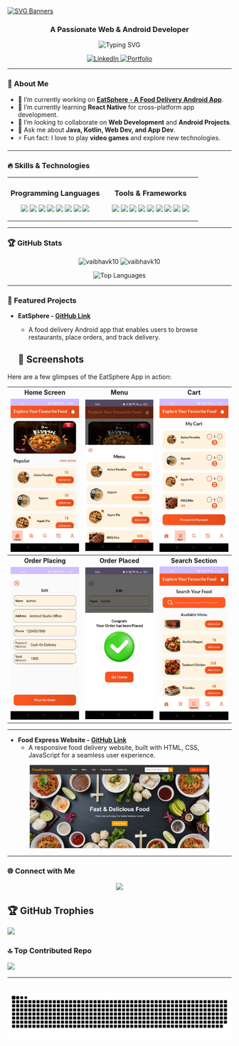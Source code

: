 [![SVG Banners](https://svg-banners.vercel.app/api?type=luminance&text1=Vaibhav%20Kumawat&width=1000&height=200)](https://github.com/Akshay090/svg-banners)


<h3 align="center">A Passionate Web & Android Developer</h3>

<p align="center">
  <img src="https://readme-typing-svg.demolab.com?font=Ribeye&size=50&pause=1000&color=33ff00&center=true&width=900&height=100&lines=Web+Developer;Android+Developer;Bot+Developer;Lifelong+Learner" alt="Typing SVG">
</p>

<p align="center">
  <a href="https://linkedin.com/in/vaibhavk10" target="_blank">
    <img src="https://img.shields.io/badge/LinkedIn-%230077B5.svg?style=for-the-badge&logo=linkedin&logoColor=white" alt="LinkedIn">
  </a>
  <a href="https://vaibhavkumawatportFolio.vercel.app/" target="_blank">
    <img src="https://img.shields.io/badge/Visit%20My%20Portfolio-%2300C4CC.svg?style=for-the-badge&logo=google-chrome&logoColor=white" alt="Portfolio">
  </a>
</p>

---

### 🚀 About Me

- 🔭 I’m currently working on **[EatSphere - A Food Delivery Android App](https://github.com/vaibhavk10/EatSphere)**.
- 🌱 I’m currently learning **React Native** for cross-platform app development.
- 👯 I’m looking to collaborate on **Web Development** and **Android Projects**.
- 💬 Ask me about **Java, Kotlin, Web Dev, and App Dev**.
- ⚡ Fun fact: I love to play **video games** and explore new technologies.

---

### 🔥 Skills & Technologies

<table align="center">
<tr>
 <td width="50%" valign="top">
      <h3 align="center">Programming Languages</h3>
    <p align="center">
    <img src="https://img.shields.io/badge/JavaScript-F7DF1E?style=for-the-badge&logo=javascript&logoColor=black"/>
    <img src="https://img.shields.io/badge/Python-3776AB?style=for-the-badge&logo=python&logoColor=white"/>
    <img src="https://img.shields.io/badge/Kotlin-0095D5?style=for-the-badge&logo=kotlin&logoColor=white"/>
    <img src="https://img.shields.io/badge/HTML5-E34F26?style=for-the-badge&logo=html5&logoColor=white"/>
    <img src="https://img.shields.io/badge/CSS3-1572B6?style=for-the-badge&logo=css3&logoColor=white"/>
    <img src="https://img.shields.io/badge/C++-00599C?style=for-the-badge&logo=cplusplus&logoColor=white"/>
    <img src="https://img.shields.io/badge/Java-ED8B00?style=for-the-badge&logo=java&logoColor=white"/>
    <img src="https://img.shields.io/badge/C-A8B9CC?style=for-the-badge&logo=c&logoColor=white"/>
    
</p>

  <td width="50%" valign="top">
    <h3 align="center">Tools & Frameworks</h3>
   <p align="center">
    <img src="https://img.shields.io/badge/Android_Studio-3DDC84?style=for-the-badge&logo=android-studio&logoColor=white"/>
    <img src="https://img.shields.io/badge/Firebase-FFCA28?style=for-the-badge&logo=firebase&logoColor=black"/>
    <img src="https://img.shields.io/badge/Node.js-339933?style=for-the-badge&logo=nodedotjs&logoColor=white"/>
    <img src="https://img.shields.io/badge/Heroku-430098?style=for-the-badge&logo=heroku&logoColor=white"/>
    <img src="https://img.shields.io/badge/Canva-00C4CC?style=for-the-badge&logo=canva&logoColor=white"/>
    <img src="https://img.shields.io/badge/Figma-F24E1E?style=for-the-badge&logo=figma&logoColor=white"/>
    <img src="https://img.shields.io/badge/Vercel-000000?style=for-the-badge&logo=vercel&logoColor=white"/>
    <img src="https://img.shields.io/badge/Kali-268BEE?style=for-the-badge&logo=kalilinux&logoColor=white"/>
    <img src="https://img.shields.io/badge/Git-F05032?style=for-the-badge&logo=git&logoColor=white"/>
</p>

  </td>
</tr>
</table>

---

### 🏆 GitHub Stats

<p align="center">
  <img width="48%" src="https://github-readme-stats.vercel.app/api?username=vaibhavk10&show_icons=true&theme=radical" alt="vaibhavk10" />
  <img width="48%" src="https://github-readme-streak-stats.herokuapp.com/?user=vaibhavk10&theme=radical" alt="vaibhavk10" />
</p>
<p align="center">
  <img width="48%" src="https://github-readme-stats.vercel.app/api/top-langs/?username=vaibhavk10&layout=compact&theme=radical" alt="Top Languages" />
</p>

---

### 📂 Featured Projects

- **EatSphere - [GitHub Link](https://github.com/vaibhavk10/EatSphere)**
  - A food delivery Android app that enables users to browse restaurants, place orders, and track delivery.
 
  <h2>📸 Screenshots</h2>
<p>Here are a few glimpses of the EatSphere App in action:</p>

<table>
  <tr>
    <th>Home Screen</th>
    <th>Menu</th>
    <th>Cart</th>
  </tr>
  <tr>
    <td><img src="https://github.com/vaibhavk10/EatSphereFrontend/blob/main/app/src/main/res/drawable/eatsphereimg1.jpg" alt="Home Screen" width="200"></td>
    <td><img src="https://github.com/vaibhavk10/EatSphereFrontend/blob/main/app/src/main/res/drawable/eatsphereimg2.jpg" alt="Menu" width="200"></td>
    <td><img src="https://github.com/vaibhavk10/EatSphereFrontend/blob/main/app/src/main/res/drawable/eatsphereimg3.jpg" alt="Cart" width="200"></td>
  </tr>
  <tr>
    <th>Order Placing</th>
    <th>Order Placed</th>
    <th>Search Section</th>
  </tr>
  <tr>
    <td><img src="https://github.com/vaibhavk10/EatSphereFrontend/blob/main/app/src/main/res/drawable/eatsphereimg4.jpg" alt="Order Placing" width="200"></td>
    <td><img src="https://github.com/vaibhavk10/EatSphereFrontend/blob/main/app/src/main/res/drawable/eatsphereimg5.jpg" alt="Order Placed" width="200"></td>
    <td><img src="https://github.com/vaibhavk10/EatSphereFrontend/blob/main/app/src/main/res/drawable/eatsphereimg6.jpg" alt="Search Section" width="200"></td>
  </tr>
</table>

<hr>
  
- **Food Express Website - [GitHub Link](https://github.com/vaibhavk10/Food-Express)**
  - A responsive food delivery website, built with HTML, CSS, JavaScript for a seamless user experience.

<p align="center">
  <img src="https://github.com/vaibhavk10/Food-Express/blob/master/assets/projectimage.jpg" width="80%" alt="Project Screenshot">
</p>

---

### 🌐 Connect with Me

<p align="center">
  <a href="https://www.linkedin.com/in/vaibhavk10/" target="_blank">
    <img src="https://img.shields.io/badge/LinkedIn-%230077B5.svg?style=for-the-badge&logo=linkedin&logoColor=white"/>
  </a>
</p>


## 🏆 GitHub Trophies
![](https://github-profile-trophy.vercel.app/?username=vaibhavk10&theme=radical&no-frame=false&no-bg=true&margin-w=4)

### 🔝 Top Contributed Repo
![](https://github-contributor-stats.vercel.app/api?username=vaibhavk10&limit=5&theme=dark&combine_all_yearly_contributions=true)

---

<br clear="both">

<img src="https://raw.githubusercontent.com/qh21/qh21/output/snake.svg" alt="Snake animation" />

